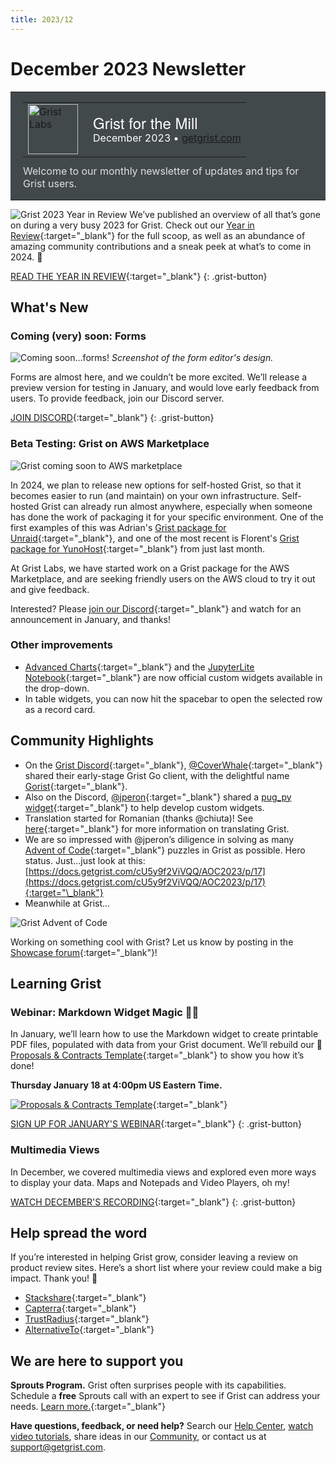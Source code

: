 ```yaml
---
title: 2023/12
---
```


# December 2023 Newsletter

<style>
  /* restore some poorly overridden defaults */
  .newsletter-header .table {
    background-color: initial;
    border: initial;
  }
  .newsletter-header .table > tbody > tr > td {
    padding: initial;
    border: initial;
    vertical-align: initial;
  }
  .newsletter-header img.header-img {
    padding: initial;
    max-width: initial;
    display: initial;
    padding: initial;
    line-height: initial;
    background-color: initial;
    border: initial;
    border-radius: initial;
    margin: initial;
  }

  /* copy newsletter styles, with a prefix for sufficient specificity */
  .newsletter-header .header {
    border: none;
    padding: 0;
    margin: 0;
  }
  .newsletter-header table > tbody > tr > td.header-image {
    width: 80px;
    padding-right: 16px;
  }
  .newsletter-header table > tbody > tr > td.header-text {
    background-color: #42494B;
    padding: 16px 20px;
  }
  .newsletter-header table.header-top {
    border: none;
    padding: 0;
    margin: 0;
    width: 100%;
  }
  .header-title {
    font-family: Helvetica Neue, Helvetica, Arial, sans-serif;
    font-size: 24px;
    line-height: 28px;
    color: #FFFFFF;
  }
  .header-month {
    color: #FFFFFF;
  }
  .header-welcome {
    margin-top: 12px;
    color: #FFFFFF;
  }
  .newsletter-summary {
    background-color: #e3fff5;
    margin: 0;
    padding: 10px;
  }
  .newsletter-summary-header {
    text-align: center;
    padding-bottom: 10px;
    border-bottom: 1px solid lightgrey;
  }
  .newsletter-summary ul {
    padding-left: 20px;
  }
  .newsletter-summary li {
    margin-bottom: 10px;
  }
  .newsletter-summary li p {
    margin: 0px
  }
</style>
<div class="newsletter-header">
<table class="header" cellpadding="0" cellspacing="0" border="0"><tr>
  <td class="header-text">
    <table class="header-top"><tr>
      <td class="header-image">
        <a href="https://www.getgrist.com">
          <img class="header-img" src="/images/newsletters/grist-labs.png" width="80" height="80" alt="Grist Labs" border="0">
        </a>
      </td>
      <td class="header-top-text">
        <div class="header-title">Grist for the Mill</div>
        <div class="header-month">December 2023
          &#8226; <a href="https://www.getgrist.com/">getgrist.com</a></div>
      </td>
    </tr></table>
    <div class="header-welcome" style="color: #e0e0e0;">
      Welcome to our monthly newsletter of updates and tips for Grist users.
    </div>
  </td>
</tr></table>
</div>

![Grist 2023 Year in Review](../images/newsletters/2023-12/2023-year-in-review.png)
We’ve published an overview of all that’s gone on during a very busy 2023 for Grist. Check out our [Year in Review](https://www.getgrist.com/blog/grist-2023-year-in-review/){:target="\_blank"} for the full scoop, as well as an abundance of amazing community contributions and a sneak peek at what’s to come in 2024. 🧠

[READ THE YEAR IN REVIEW](https://www.getgrist.com/blog/grist-2023-year-in-review/){:target="\_blank"}
{: .grist-button}

## What's New

### Coming (very) soon: Forms

![Coming soon...forms!](../images/newsletters/2023-12/forms-coming-soon.png)
*Screenshot of the form editor's design.*

Forms are almost here, and we couldn’t be more excited. We’ll release a preview version for testing in January, and would love early feedback from users. To provide feedback, join our Discord server.

[JOIN DISCORD](https://discord.gg/MYKpYQ3fbP){:target="\_blank"}
{: .grist-button}

### Beta Testing: Grist on AWS Marketplace

![Grist coming soon to AWS marketplace](../images/newsletters/2023-12/aws-teaser.png)

In 2024, we plan to release new options for self-hosted Grist, so that it becomes easier to run (and maintain) on your own infrastructure. Self-hosted Grist can already run almost anywhere, especially when someone has done the work of packaging it for your specific environment. One of the first examples of this was Adrian's [Grist package for Unraid](https://community.getgrist.com/t/grist-now-available-in-unraids-community-application-library/453){:target="\_blank"}, and one of the most recent is Florent's [Grist package for YunoHost](https://community.getgrist.com/t/self-hosting-grist-made-easy-with-yunohost/3692){:target="\_blank"} from just last month. 

At Grist Labs, we have started work on a Grist package for the AWS Marketplace, and are seeking friendly users on the AWS cloud to try it out and give feedback. 

Interested? Please [join our Discord](https://discord.gg/MYKpYQ3fbP){:target="\_blank"} and watch for an announcement in January, and thanks!

### Other improvements

* [Advanced Charts](https://support.getgrist.com/newsletters/2023-10/#beta-feature-advanced-chart-custom-widget){:target="\_blank"} and the [JupyterLite Notebook](https://support.getgrist.com/newsletters/2023-10/#beta-feature-jupyterlite-notebook-widget){:target="\_blank"} are now official custom widgets available in the drop-down.
* In table widgets, you can now hit the spacebar to open the selected row as a record card.

## Community Highlights

* On the [Grist Discord](https://discord.gg/MYKpYQ3fbP){:target="\_blank"}, [@CoverWhale](https://github.com/CoverWhale){:target="\_blank"} shared their early-stage Grist Go client, with the delightful name [Gorist](https://github.com/CoverWhale/gorist){:target="\_blank"}.
* Also on the Discord, [@jperon](https://github.com/jperon){:target="\_blank"} shared a [pug_py widget](https://github.com/gristlabs/grist-widget/pull/113){:target="\_blank"} to help develop custom widgets.
* Translation started for Romanian (thanks @chiuta)! See [here](https://community.getgrist.com/t/translating-grist/2086){:target="\_blank"} for more information on translating Grist.
* We are so impressed with @jperon’s diligence in solving as many [Advent of Code](https://adventofcode.com/){:target="\_blank"} puzzles in Grist as possible. Hero status. Just...just look at this: [https://docs.getgrist.com/cU5y9f2ViVQQ/AOC2023/p/17](https://docs.getgrist.com/cU5y9f2ViVQQ/AOC2023/p/17){:target="\_blank"}
* Meanwhile at Grist...

![Grist Advent of Code](../images/newsletters/2023-12/advent-of-code-tweet.png)

Working on something cool with Grist? Let us know by posting in the [Showcase forum](https://community.getgrist.com/c/showcase/8){:target="\_blank"}!

## Learning Grist

### Webinar: Markdown Widget Magic 🧙‍♂️

In January, we’ll learn how to use the Markdown widget to create printable PDF files, populated with data from your Grist document. We’ll rebuild our 📝 [Proposals & Contracts Template](https://public.getgrist.com/nyPmvvea8c54/-Proposals-Contracts-Template/m/fork){:target="\_blank"} to show you how it’s done! 

**Thursday January 18 at 4:00pm US Eastern Time.**

[![Proposals & Contracts Template](../images/newsletters/2023-12/markdown-webinar.png)](https://www.getgrist.com/webinars/markdown-widget-magic/?utm_source=support-newsletter&utm_medium=internal&utm_campaign=build-webinar&utm_term=january-2023){:target="\_blank"}

[SIGN UP FOR JANUARY'S WEBINAR](https://www.getgrist.com/webinars/markdown-widget-magic/?utm_source=support-newsletter&utm_medium=internal&utm_campaign=build-webinar&utm_term=january-2023){:target="\_blank"}
{: .grist-button}

### Multimedia Views

In December, we covered multimedia views and explored even more ways to display your data. Maps and Notepads and Video Players, oh my!

[WATCH DECEMBER'S RECORDING](https://www.getgrist.com/webinars/multimedia-views/){:target="\_blank"}
{: .grist-button}

## Help spread the word
If you’re interested in helping Grist grow, consider leaving a review on product review sites. Here’s a short list where your review could make a big impact. Thank you! 🙏

* [Stackshare](https://stackshare.io/getgrist){:target="\_blank"}
* [Capterra](https://www.capterra.com/p/232821/Grist/){:target="\_blank"}
* [TrustRadius](https://www.trustradius.com/products/grist/){:target="\_blank"}
* [AlternativeTo](https://alternativeto.net/software/grist/about/){:target="\_blank"}

## We are here to support you

**Sprouts Program.** Grist often surprises people with its capabilities. Schedule a **free** Sprouts call with an expert to see if Grist can address your needs. [Learn more.](https://www.getgrist.com/sprouts-program/){:target="\_blank"}

**Have questions, feedback, or need help?** Search our [Help Center](../index.md), [watch video
tutorials](https://www.youtube.com/channel/UCx0ioQrrC-bIrkmZ7ZULr0g/playlists), share ideas in our
[Community](https://community.getgrist.com), or contact us at <support@getgrist.com>.

